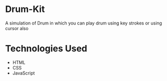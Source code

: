 # Drum-Kit
A simulation of Drum in which you can play drum using key strokes or using cursor also

# Technologies Used
* HTML
* CSS
* JavaScript
